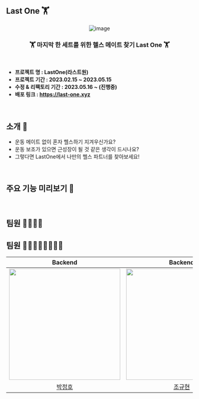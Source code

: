 ## Last One 🏋

<div align="center">
  
  ![image](https://github.com/Jeongho0805/demotest/assets/96610382/90ba03e8-8c38-4b20-9538-a02e261a6349)
  ### 🏋 마지막 한 세트를 위한 헬스 메이트 찾기 Last One 🏋

</div>
  


<br/>

- **프로젝트 명 : LastOne(라스트원)**
- **프로젝트 기간 : 2023.02.15 ~ 2023.05.15**
- **수정 & 리팩토리 기간 : 2023.05.16 ~ (진행중)**
- **배포 링크 : https://last-one.xyz**

<br/>

## 소개 :information_desk_person:

- 운동 메이트 없이 혼자 헬스하기 지겨우신가요?
- 운동 보조가 있으면 근성장이 될 것 같은 생각이 드시나요?
- 그렇다면 LastOne에서 나만의 헬스 파트너를 찾아보세요!

<br/>

## 주요 기능 미리보기 👀


</br>

## 팀원 👨‍👨‍👧‍👧
## 팀원 👨‍👨‍👧‍👧👨‍👨‍👧‍👧

|                                                          Backend                                                          |                                                          Backend                                                           |                                                                 Frontend                                                                 |                                                                Designer                                                                 |
|:-------------------------------------------------------------------------------------------------------------------------:|:--------------------------------------------------------------------------------------------------------------------------:|:----------------------------------------------------------------------------------------------------------------------------------------:|:---------------------------------------------------------------------------------------------------------------------------------------:|
| <img src="https://github.com/Jeongho0805/demotest/assets/96610382/407d222a-55c8-4e1d-b8d6-af80a1ac2679.png"  width="300"/> | <img src="https://github.com/Jeongho0805/demotest/assets/96610382/57296b78-2f65-4997-a0fe-c4a7e924282d.png" width=300px /> | <img src="https://user-images.githubusercontent.com/61264510/218963828-7c7b8846-50d7-440d-92c2-7ed0fbe3665e.png" width=300px alt="한영진"/> | <img src="https://user-images.githubusercontent.com/61264510/218924300-122a7947-6b8e-45d6-86db-6a528d56ee18.png" width=300px alt="유근수"> |
|                                           [박정호](https://github.com/Jeongho0805)                                           |                                          [조규현](https://github.com/beetrbgus)                                          |                                                    [한영진](https://github.com/Ojin0104)                                                    |                                                  [유근수](https://github.com/linusdamyo)                                                   |







